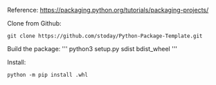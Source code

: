 Reference:
https://packaging.python.org/tutorials/packaging-projects/


Clone from Github:
```
git clone https://github.com/stoday/Python-Package-Template.git
```


Build the package:
'''
python3 setup.py sdist bdist_wheel
'''

Install:
```
python -m pip install .whl
```